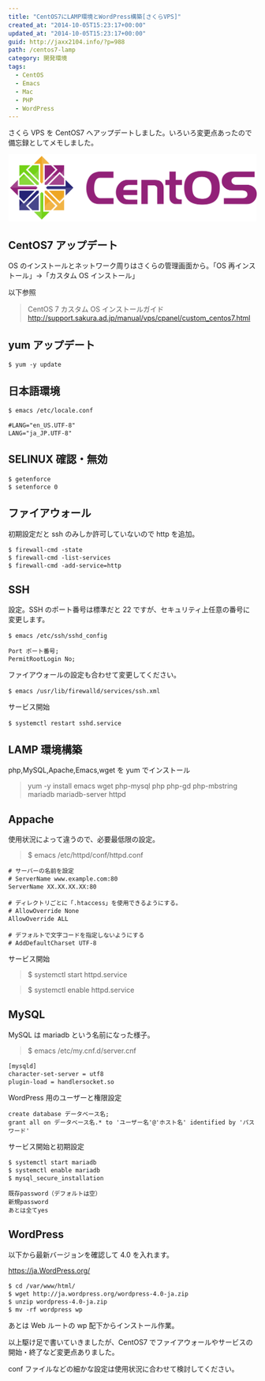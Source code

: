```yaml
---
title: "CentOS7にLAMP環境とWordPress構築[さくらVPS]"
created_at: "2014-10-05T15:23:17+00:00"
updated_at: "2014-10-05T15:23:17+00:00"
guid: http://jaxx2104.info/?p=988
path: /centos7-lamp
category: 開発環境
tags:
  - CentOS
  - Emacs
  - Mac
  - PHP
  - WordPress
---
```


さくら VPS を CentOS7 へアップデートしました。いろいろ変更点あったので備忘録としてメモしました。

![](./centos.png)

## CentOS7 アップデート

OS のインストールとネットワーク周りはさくらの管理画面から。「OS 再インストール」->「カスタム OS インストール」

<!--more-->

以下参照

> CentOS 7 カスタム OS インストールガイド
> http://support.sakura.ad.jp/manual/vps/cpanel/custom_centos7.html

## yum アップデート

```
$ yum -y update
```

## 日本語環境

```
$ emacs /etc/locale.conf
```

```
#LANG="en_US.UTF-8"
LANG="ja_JP.UTF-8"
```

## SELINUX 確認・無効

```
$ getenforce
$ setenforce 0
```

## ファイアウォール

初期設定だと ssh のみしか許可していないので http を追加。

```
$ firewall-cmd -state
$ firewall-cmd -list-services
$ firewall-cmd -add-service=http
```

## SSH

設定。SSH のポート番号は標準だと 22 ですが、セキュリティ上任意の番号に変更します。

`$ emacs /etc/ssh/sshd_config`

```
Port ポート番号;
PermitRootLogin No;
```

ファイアウォールの設定も合わせて変更してください。

`$ emacs /usr/lib/firewalld/services/ssh.xml`

サービス開始

`$ systemctl restart sshd.service`

## LAMP 環境構築

php,MySQL,Apache,Emacs,wget を yum でインストール

> yum -y install emacs wget php-mysql php php-gd php-mbstring mariadb mariadb-server httpd

## Appache

使用状況によって違うので、必要最低限の設定。

> \$ emacs /etc/httpd/conf/httpd.conf

```
# サーバーの名前を設定
# ServerName www.example.com:80
ServerName XX.XX.XX.XX:80

# ディレクトリごとに「.htaccess」を使用できるようにする。
# AllowOverride None
AllowOverride ALL

# デフォルトで文字コードを指定しないようにする
# AddDefaultCharset UTF-8
```

サービス開始

> \$ systemctl start httpd.service

> \$ systemctl enable httpd.service

## MySQL

MySQL は mariadb という名前になった様子。

> \$ emacs /etc/my.cnf.d/server.cnf

```
[mysqld]
character-set-server = utf8
plugin-load = handlersocket.so
```

WordPress 用のユーザーと権限設定

```
create database データベース名;
grant all on データベース名.* to 'ユーザー名'@'ホスト名' identified by 'パスワード'
```

サービス開始と初期設定

```
$ systemctl start mariadb
$ systemctl enable mariadb
$ mysql_secure_installation
```

```
既存password（デフォルトは空）
新規password
あとは全てyes
```

## WordPress

以下から最新バージョンを確認して 4.0 を入れます。

<a href="https://ja.wordpress.org/" title="https://ja.wordpress.org/" target="_blank">https://ja.WordPress.org/</a>

```
$ cd /var/www/html/
$ wget http://ja.wordpress.org/wordpress-4.0-ja.zip
$ unzip wordpress-4.0-ja.zip
$ mv -rf wordpress wp
```

あとは Web ルートの wp 配下からインストール作業。

以上駆け足で書いていきましたが、CentOS7 でファイアウォールやサービスの開始・終了など変更点ありました。

conf ファイルなどの細かな設定は使用状況に合わせて検討してください。
